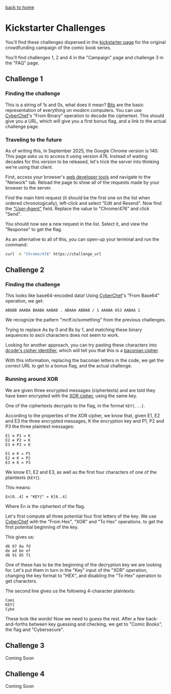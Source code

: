 [back to home](./index.html)

# Kickstarter Challenges

You'll find these challenges dispersed in the [kickstarter page](https://www.kickstarter.com/projects/rekcah/the-future-is-from-rekcah-comics) for the original crowdfunding campaign of the comic book series.

You'll find challenges 1, 2 and 4 in the "Campaign" page and challenge 3 in the "FAQ" page.

## Challenge 1

### Finding the challenge

This is a string of 1s and 0s, what does it mean? [Bits](https://en.wikipedia.org/wiki/Bit) are the basic representation of everything on modern computers.
You can use [CyberChef](https://gchq.github.io/CyberChef/)'s "From Binary" operation to decode the ciphertext.
This should give you a URL, which will give you a first bonus flag, and a link to the actual challenge page.

### Traveling to the future

As of writing this, in September 2025, the Google Chrome version is 140. This page asks us to access it using version 476.
Instead of waiting decades for this version to be released, let's trick the server into thinking we're using that client.

First, access your browser's [web developer tools](https://developer.mozilla.org/en-US/docs/Learn_web_development/Howto/Tools_and_setup/What_are_browser_developer_tools) and navigate to the "Network" tab. Reload the page to show all of the requests made by your browser to the server.

Find the main html request (it should be the first one on the list when ordered chronologically), left-click and select "Edit and Resend".
Now find the ["User-Agent"](https://developer.mozilla.org/en-US/docs/Web/HTTP/Reference/Headers/User-Agent) field. Replace the value to "Chrome/476" and click "Send".

You should now see a new request in the list. Select it, and view the "Response" to get the flag.

As an alternative to all of this, you can open-up your terminal and run the command:

```bash
curl -A "Chrome/476" https://challenge_url
```

## Challenge 2

### Finding the challenge

This looks like base64-encoded data! Using [CyberChef](https://gchq.github.io/CyberChef/)'s "From Base64" operation, we get:

```
ABABB AAABA BAABA AABAB . ABAAA ABBAB / 1 AAABA 653 AABAA 1
```

We recognize the pattern "mctf.io/something" from the previous challenges.

Trying to replace As by 0 and Bs by 1, and matching these binary sequences to ascii characters does not seem to work.

Looking for another approach, you can try pasting these characters into [dcode's cipher identifier](https://www.dcode.fr/cipher-identifier), which will tell you that this is a [baconian cipher](https://www.dcode.fr/bacon-cipher).

With this information, replacing the baconian letters in the code, we get the correct URL to get to a bonus flag, and the actual challenge.

### Running around XOR

We are given three encrypted messages (ciphertexts) and are told they have been encrypted with the [XOR cipher](https://en.wikipedia.org/wiki/XOR_cipher), using the same key.

One of the ciphertexts decrypts to the flag, in the format `KEY{...}`.

According to the properties of the XOR cipher, we know that, given E1, E2 and E3 the three encrypted messages, K the encryption key and P1, P2 and P3 the three plaintext messages:

```
E1 ⊕ P1 = K
E2 ⊕ P2 = K
E3 ⊕ P3 = K

E1 ⊕ K = P1
E2 ⊕ K = P2
E3 ⊕ K = P3
```

We know E1, E2 and E3, as well as the first four characters of one of the plaintexts (`KEY{`).

This means:

```
En[0..4] ⊕ "KEY{" = K[0..4]
```

Where En is the ciphertext of the flag.

Let's first compute all three potential four first letters of the key. We use [CyberChef](https://gchq.github.io/CyberChef/#recipe=From_Hex('Auto')XOR(%7B'option':'UTF8','string':'KEY%7B'%7D,'Standard',false)To_Hex('Space',0)&input=OWQgYzIgZDMgODYK) with the "From Hex", "XOR" and "To Hex" operations. to get the first potential beginning of the key.

This gives us:

```
d6 87 8a fd
de ad be ef
d6 91 85 f1
```

One of these has to be the beginning of the decryption key we are looking for. Let's put them in turn in the "Key" input of the "XOR" operation, changing the key format to "HEX", and disabling the "To Hex" operation to get characters.

The second line gives us the following 4-character plaintexts:

```
Comi
KEY{
Cybe
```

These look like words! Now we need to guess the rest.
After a few back-and-forths between key guessing and checking, we get to "Comic Books", the flag and "Cybersecure".

## Challenge 3

Coming Soon

## Challenge 4

Coming Soon